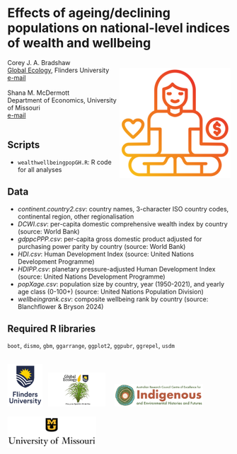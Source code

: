 # Effects of ageing/declining populations on national-level indices of wealth and wellbeing
<img align="right" src="www/healthwellbeing.png" alt="health, wealth, wellbeing" width="250" style="margin-top: 20px">

Corey J. A. Bradshaw<br>
<a href="http://globalecologyflinders.com">Global Ecology</a>, Flinders University<br>
<a href="mailto:corey.bradshaw@flinders.edu.au">e-mail</a><br>
<br>
Shana M. McDermott<br>
Department of Economics, University of Missouri<br>
<a href="mailto:smmvt@missouri.edu">e-mail</a><br>
<br>

## Scripts
- <code>wealthwellbeingpopGH.R</code>: R code for all analyses
 
## Data
- <em>continent.country2.csv</em>: country names, 3-character ISO country codes, continental region, other regionalisation
- <em>DCWI.csv</em>: per-capita domestic comprehensive wealth index by country (source: World Bank)
- <em>gdppcPPP.csv</em>: per-capita gross domestic product adjusted for purchasing power parity by country (source: World Bank)
- <em>HDI.csv</em>: Human Development Index (source: United Nations Development Programme)
- <em>HDIPP.csv</em>: planetary pressure-adjusted Human Development Index (source: United Nations Development Programme)
- <em>popXage.csv</em>: population size by country, year (1950-2021), and yearly age class (0-100+) (source: United Nations Population Division)
- <em>wellbeingrank.csv</em>: composite wellbeing rank by country (source: Blanchflower & Bryson 2024)
 
## Required R libraries
<code>boot</code>, <code>dismo</code>, <code>gbm</code>, <code>ggarrange</code>, <code>ggplot2</code>, <code>ggpubr</code>, <code>ggrepel</code>, <code>usdm</code>

<p><a href="https://www.flinders.edu.au"><img align="bottom-left" src="www/Flinders_University_Logo_Stacked_RGB_Master.jpg" alt="Flinders University logo" width="80" style="margin-top: 20px"></a> &nbsp; <a href="https://globalecologyflinders.com"><img align="bottom-left" src="www/GEL Logo Kaurna New Transp.png" alt="GEL logo" width="130" style="margin-top: 20px"></a>  &nbsp; &nbsp;
 <a href="https://ciehf.au"><img align="bottom-left" src="www/CIEHF_Logo_Email_Version Transparent.png" alt="CIEHF logo" width="200" style="margin-top: 20px"></a>  &nbsp; &nbsp; <a href="https://economics.missouri.edu"><img align="bottom-left" src="www/UMlogo.png" alt="U Missouri logo" width="200" style="margin-top: 20px"></a></p>
